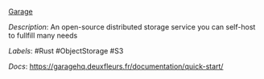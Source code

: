 [Garage](https://git.deuxfleurs.fr/Deuxfleurs/garage)

*Description*: An open-source distributed storage service you can self-host to fullfill many needs

*Labels*: #Rust #ObjectStorage #S3

*Docs*: https://garagehq.deuxfleurs.fr/documentation/quick-start/
